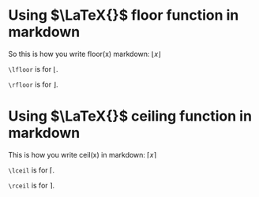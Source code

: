 # Using $\LaTeX{}$ floor function in markdown

So this is how you write floor(x) markdown:
$\lfloor x \rfloor$

`\lfloor` is for $\lfloor$.

`\rfloor` is for $\rfloor$.

# Using $\LaTeX{}$ ceiling function in markdown

This is how you write ceil(x) in markdown:
$\lceil x \rceil$

`\lceil` is for $\lceil$.

`\rceil` is for $\rceil$.
